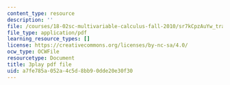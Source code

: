```yaml
---
content_type: resource
description: ''
file: /courses/18-02sc-multivariable-calculus-fall-2010/sr7kCpzAuYw_transcript.pdf
file_type: application/pdf
learning_resource_types: []
license: https://creativecommons.org/licenses/by-nc-sa/4.0/
ocw_type: OCWFile
resourcetype: Document
title: 3play pdf file
uid: a7fe785a-052a-4c5d-8bb9-0dde20e30f30
---
```

